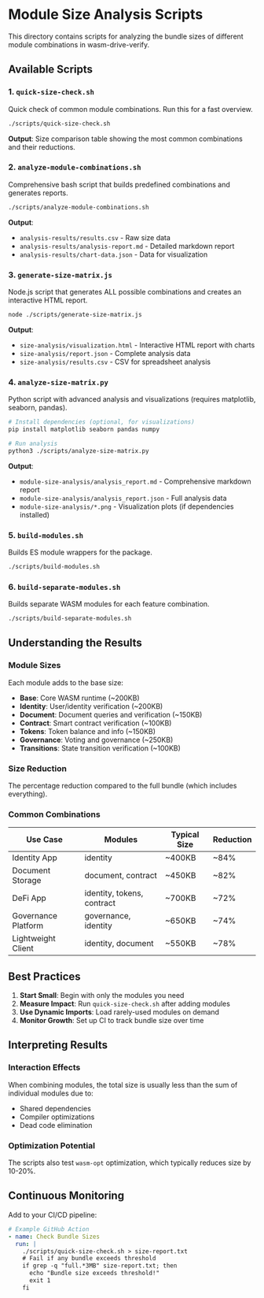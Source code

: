 # Module Size Analysis Scripts

This directory contains scripts for analyzing the bundle sizes of different module combinations in wasm-drive-verify.

## Available Scripts

### 1. `quick-size-check.sh`
Quick check of common module combinations. Run this for a fast overview.

```bash
./scripts/quick-size-check.sh
```

**Output**: Size comparison table showing the most common combinations and their reductions.

### 2. `analyze-module-combinations.sh`
Comprehensive bash script that builds predefined combinations and generates reports.

```bash
./scripts/analyze-module-combinations.sh
```

**Output**:
- `analysis-results/results.csv` - Raw size data
- `analysis-results/analysis-report.md` - Detailed markdown report
- `analysis-results/chart-data.json` - Data for visualization

### 3. `generate-size-matrix.js`
Node.js script that generates ALL possible combinations and creates an interactive HTML report.

```bash
node ./scripts/generate-size-matrix.js
```

**Output**:
- `size-analysis/visualization.html` - Interactive HTML report with charts
- `size-analysis/report.json` - Complete analysis data
- `size-analysis/results.csv` - CSV for spreadsheet analysis

### 4. `analyze-size-matrix.py`
Python script with advanced analysis and visualizations (requires matplotlib, seaborn, pandas).

```bash
# Install dependencies (optional, for visualizations)
pip install matplotlib seaborn pandas numpy

# Run analysis
python3 ./scripts/analyze-size-matrix.py
```

**Output**:
- `module-size-analysis/analysis_report.md` - Comprehensive markdown report
- `module-size-analysis/analysis_report.json` - Full analysis data
- `module-size-analysis/*.png` - Visualization plots (if dependencies installed)

### 5. `build-modules.sh`
Builds ES module wrappers for the package.

```bash
./scripts/build-modules.sh
```

### 6. `build-separate-modules.sh`
Builds separate WASM modules for each feature combination.

```bash
./scripts/build-separate-modules.sh
```

## Understanding the Results

### Module Sizes
Each module adds to the base size:
- **Base**: Core WASM runtime (~200KB)
- **Identity**: User/identity verification (~200KB)
- **Document**: Document queries and verification (~150KB)
- **Contract**: Smart contract verification (~100KB)
- **Tokens**: Token balance and info (~150KB)
- **Governance**: Voting and governance (~250KB)
- **Transitions**: State transition verification (~100KB)

### Size Reduction
The percentage reduction compared to the full bundle (which includes everything).

### Common Combinations

| Use Case | Modules | Typical Size | Reduction |
|----------|---------|--------------|-----------|
| Identity App | identity | ~400KB | ~84% |
| Document Storage | document, contract | ~450KB | ~82% |
| DeFi App | identity, tokens, contract | ~700KB | ~72% |
| Governance Platform | governance, identity | ~650KB | ~74% |
| Lightweight Client | identity, document | ~550KB | ~78% |

## Best Practices

1. **Start Small**: Begin with only the modules you need
2. **Measure Impact**: Run `quick-size-check.sh` after adding modules
3. **Use Dynamic Imports**: Load rarely-used modules on demand
4. **Monitor Growth**: Set up CI to track bundle size over time

## Interpreting Results

### Interaction Effects
When combining modules, the total size is usually less than the sum of individual modules due to:
- Shared dependencies
- Compiler optimizations
- Dead code elimination

### Optimization Potential
The scripts also test `wasm-opt` optimization, which typically reduces size by 10-20%.

## Continuous Monitoring

Add to your CI/CD pipeline:

```yaml
# Example GitHub Action
- name: Check Bundle Sizes
  run: |
    ./scripts/quick-size-check.sh > size-report.txt
    # Fail if any bundle exceeds threshold
    if grep -q "full.*3MB" size-report.txt; then
      echo "Bundle size exceeds threshold!"
      exit 1
    fi
```